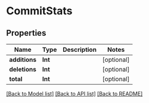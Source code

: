 # CommitStats

## Properties
Name | Type | Description | Notes
------------ | ------------- | ------------- | -------------
**additions** | **Int** |  | [optional] 
**deletions** | **Int** |  | [optional] 
**total** | **Int** |  | [optional] 

[[Back to Model list]](../README.md#documentation-for-models) [[Back to API list]](../README.md#documentation-for-api-endpoints) [[Back to README]](../README.md)


